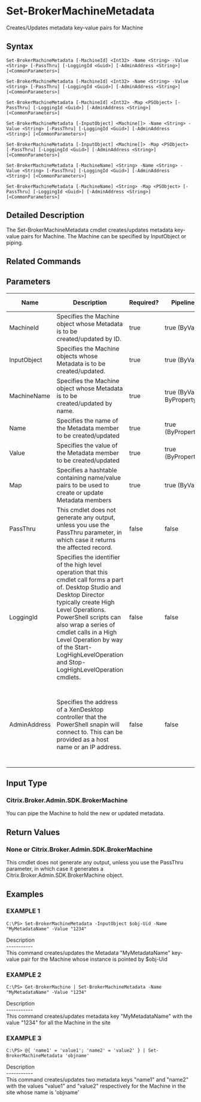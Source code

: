 ﻿# Set-BrokerMachineMetadata

   Creates/Updates metadata key-value pairs for Machine

## Syntax
```
Set-BrokerMachineMetadata [-MachineId] <Int32> -Name <String> -Value <String> [-PassThru] [-LoggingId <Guid>] [-AdminAddress <String>] [<CommonParameters>]

Set-BrokerMachineMetadata [-MachineId] <Int32> -Name <String> -Value <String> [-PassThru] [-LoggingId <Guid>] [-AdminAddress <String>] [<CommonParameters>]

Set-BrokerMachineMetadata [-MachineId] <Int32> -Map <PSObject> [-PassThru] [-LoggingId <Guid>] [-AdminAddress <String>] [<CommonParameters>]

Set-BrokerMachineMetadata [-InputObject] <Machine[]> -Name <String> -Value <String> [-PassThru] [-LoggingId <Guid>] [-AdminAddress <String>] [<CommonParameters>]

Set-BrokerMachineMetadata [-InputObject] <Machine[]> -Map <PSObject> [-PassThru] [-LoggingId <Guid>] [-AdminAddress <String>] [<CommonParameters>]

Set-BrokerMachineMetadata [-MachineName] <String> -Name <String> -Value <String> [-PassThru] [-LoggingId <Guid>] [-AdminAddress <String>] [<CommonParameters>]

Set-BrokerMachineMetadata [-MachineName] <String> -Map <PSObject> [-PassThru] [-LoggingId <Guid>] [-AdminAddress <String>] [<CommonParameters>]
```

## Detailed Description
   The Set-BrokerMachineMetadata cmdlet creates/updates metadata key-value pairs for Machine. The Machine can be specified by InputObject or piping.

## Related Commands
## Parameters

| Name   | Description | Required? | Pipeline Input | Default Value |
| --- | --- | --- | --- | --- |
| MachineId | Specifies the Machine object whose Metadata is to be created/updated by ID. | true | true (ByValue) |  |
| InputObject | Specifies the Machine objects whose Metadata is to be created/updated. | true | true (ByValue) |  |
| MachineName | Specifies the Machine object whose Metadata is to be created/updated by name. | true | true (ByValue, ByPropertyName) |  |
| Name | Specifies the name of the Metadata member to be created/updated | true | true (ByPropertyName) |  |
| Value | Specifies the value of the Metadata member to be created/updated | true | true (ByPropertyName) |  |
| Map | Specifies a hashtable containing name/value pairs to be used to create or update Metadata members | true | true (ByValue) |  |
| PassThru | This cmdlet does not generate any output, unless you use the PassThru parameter, in which case it returns the affected record. | false | false | False |
| LoggingId | Specifies the identifier of the high level operation that this cmdlet call forms a part of. Desktop Studio and Desktop Director typically create High Level Operations. PowerShell scripts can also wrap a series of cmdlet calls in a High Level Operation by way of the Start-LogHighLevelOperation and Stop-LogHighLevelOperation cmdlets. | false | false |  |
| AdminAddress | Specifies the address of a XenDesktop controller that the PowerShell snapin will connect to. This can be provided as a host name or an IP address. | false | false | Localhost. Once a value is provided by any cmdlet, this value will become the default. |

## Input Type
### Citrix.Broker.Admin.SDK.BrokerMachine
   You can pipe the Machine to hold the new or updated metadata.
## Return Values
### None or Citrix.Broker.Admin.SDK.BrokerMachine
   This cmdlet does not generate any output, unless you use the PassThru parameter, in which case it generates a Citrix.Broker.Admin.SDK.BrokerMachine object.
## Examples

### EXAMPLE 1
```
C:\PS> Set-BrokerMachineMetadata -InputObject $obj-Uid -Name "MyMetadataName" -Value "1234"
```
   Description<br>-----------<br>This command creates/updates the Metadata "MyMetadataName" key-value pair for the Machine whose instance is pointed by $obj-Uid
### EXAMPLE 2
```
C:\PS> Get-BrokerMachine | Set-BrokerMachineMetadata -Name "MyMetadataName" -Value "1234"
```
   Description<br>-----------<br>This command creates/updates metadata key "MyMetadataName" with the value "1234" for all the Machine in the site
### EXAMPLE 3
```
C:\PS> @{ 'name1' = 'value1'; 'name2' = 'value2' } | Set-BrokerMachineMetadata 'objname'
```
   Description<br>-----------<br>This command creates/updates two metadata keys "name1" and "name2" with the values "value1" and "value2" respectively for the Machine in the site whose name is 'objname'
